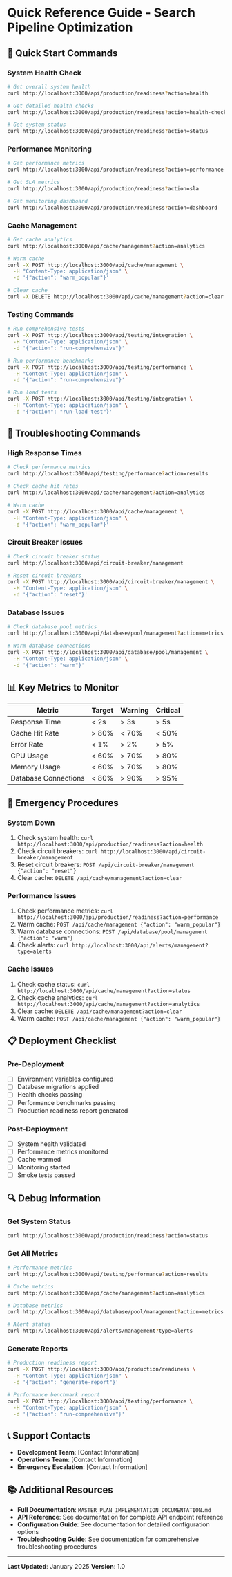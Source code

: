 # Quick Reference Guide - Search Pipeline Optimization

## 🚀 Quick Start Commands

### System Health Check
```bash
# Get overall system health
curl http://localhost:3000/api/production/readiness?action=health

# Get detailed health checks
curl http://localhost:3000/api/production/readiness?action=health-checks

# Get system status
curl http://localhost:3000/api/production/readiness?action=status
```

### Performance Monitoring
```bash
# Get performance metrics
curl http://localhost:3000/api/production/readiness?action=performance

# Get SLA metrics
curl http://localhost:3000/api/production/readiness?action=sla

# Get monitoring dashboard
curl http://localhost:3000/api/production/readiness?action=dashboard
```

### Cache Management
```bash
# Get cache analytics
curl http://localhost:3000/api/cache/management?action=analytics

# Warm cache
curl -X POST http://localhost:3000/api/cache/management \
  -H "Content-Type: application/json" \
  -d '{"action": "warm_popular"}'

# Clear cache
curl -X DELETE http://localhost:3000/api/cache/management?action=clear
```

### Testing Commands
```bash
# Run comprehensive tests
curl -X POST http://localhost:3000/api/testing/integration \
  -H "Content-Type: application/json" \
  -d '{"action": "run-comprehensive"}'

# Run performance benchmarks
curl -X POST http://localhost:3000/api/testing/performance \
  -H "Content-Type: application/json" \
  -d '{"action": "run-comprehensive"}'

# Run load tests
curl -X POST http://localhost:3000/api/testing/integration \
  -H "Content-Type: application/json" \
  -d '{"action": "run-load-test"}'
```

## 🔧 Troubleshooting Commands

### High Response Times
```bash
# Check performance metrics
curl http://localhost:3000/api/testing/performance?action=results

# Check cache hit rates
curl http://localhost:3000/api/cache/management?action=analytics

# Warm cache
curl -X POST http://localhost:3000/api/cache/management \
  -H "Content-Type: application/json" \
  -d '{"action": "warm_popular"}'
```

### Circuit Breaker Issues
```bash
# Check circuit breaker status
curl http://localhost:3000/api/circuit-breaker/management

# Reset circuit breakers
curl -X POST http://localhost:3000/api/circuit-breaker/management \
  -H "Content-Type: application/json" \
  -d '{"action": "reset"}'
```

### Database Issues
```bash
# Check database pool metrics
curl http://localhost:3000/api/database/pool/management?action=metrics

# Warm database connections
curl -X POST http://localhost:3000/api/database/pool/management \
  -H "Content-Type: application/json" \
  -d '{"action": "warm"}'
```

## 📊 Key Metrics to Monitor

| Metric | Target | Warning | Critical |
|--------|--------|---------|----------|
| Response Time | < 2s | > 3s | > 5s |
| Cache Hit Rate | > 80% | < 70% | < 50% |
| Error Rate | < 1% | > 2% | > 5% |
| CPU Usage | < 60% | > 70% | > 80% |
| Memory Usage | < 60% | > 70% | > 80% |
| Database Connections | < 80% | > 90% | > 95% |

## 🚨 Emergency Procedures

### System Down
1. Check system health: `curl http://localhost:3000/api/production/readiness?action=health`
2. Check circuit breakers: `curl http://localhost:3000/api/circuit-breaker/management`
3. Reset circuit breakers: `POST /api/circuit-breaker/management {"action": "reset"}`
4. Clear cache: `DELETE /api/cache/management?action=clear`

### Performance Issues
1. Check performance metrics: `curl http://localhost:3000/api/production/readiness?action=performance`
2. Warm cache: `POST /api/cache/management {"action": "warm_popular"}`
3. Warm database connections: `POST /api/database/pool/management {"action": "warm"}`
4. Check alerts: `curl http://localhost:3000/api/alerts/management?type=alerts`

### Cache Issues
1. Check cache status: `curl http://localhost:3000/api/cache/management?action=status`
2. Check cache analytics: `curl http://localhost:3000/api/cache/management?action=analytics`
3. Clear cache: `DELETE /api/cache/management?action=clear`
4. Warm cache: `POST /api/cache/management {"action": "warm_popular"}`

## 📋 Deployment Checklist

### Pre-Deployment
- [ ] Environment variables configured
- [ ] Database migrations applied
- [ ] Health checks passing
- [ ] Performance benchmarks passing
- [ ] Production readiness report generated

### Post-Deployment
- [ ] System health validated
- [ ] Performance metrics monitored
- [ ] Cache warmed
- [ ] Monitoring started
- [ ] Smoke tests passed

## 🔍 Debug Information

### Get System Status
```bash
curl http://localhost:3000/api/production/readiness?action=status
```

### Get All Metrics
```bash
# Performance metrics
curl http://localhost:3000/api/testing/performance?action=results

# Cache metrics
curl http://localhost:3000/api/cache/management?action=analytics

# Database metrics
curl http://localhost:3000/api/database/pool/management?action=metrics

# Alert status
curl http://localhost:3000/api/alerts/management?type=alerts
```

### Generate Reports
```bash
# Production readiness report
curl -X POST http://localhost:3000/api/production/readiness \
  -H "Content-Type: application/json" \
  -d '{"action": "generate-report"}'

# Performance benchmark report
curl -X POST http://localhost:3000/api/testing/performance \
  -H "Content-Type: application/json" \
  -d '{"action": "run-comprehensive"}'
```

## 📞 Support Contacts

- **Development Team**: [Contact Information]
- **Operations Team**: [Contact Information]
- **Emergency Escalation**: [Contact Information]

## 📚 Additional Resources

- **Full Documentation**: `MASTER_PLAN_IMPLEMENTATION_DOCUMENTATION.md`
- **API Reference**: See documentation for complete API endpoint reference
- **Configuration Guide**: See documentation for detailed configuration options
- **Troubleshooting Guide**: See documentation for comprehensive troubleshooting procedures

---

**Last Updated**: January 2025
**Version**: 1.0
